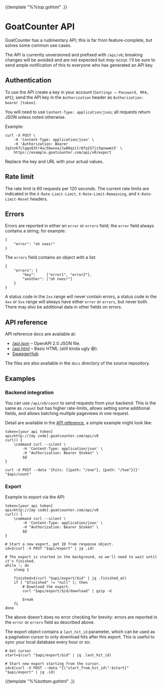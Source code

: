 {{template "%%top.gohtml" .}}

GoatCounter API
===============
GoatCounter has a rudimentary API; this is far from feature-complete, but solves
some common use cases.

The API is currently unversioned and prefixed with `/api/v0`; breaking changes
will be avoided and are not expected but *may* occur. I'll be sure to send ample
notification of this to everyone who has generated an API key.


Authentication
--------------
To use the API create a key in your account (`Settings → Password, MFA, API`);
send the API key in the `Authorization` header as `Authorization: bearer
[token]`.

You will need to use `Content-Type: application/json`; all requests return JSON
unless noted otherwise.

Example:

    curl -X POST \
        -H 'Content-Type: application/json' \
        -H 'Authorization: Bearer 2q2snk7clgqs63tr4xc5bwseajlw88qzilr8fq157jz3qxwwmz5' \
        https://example.goatcounter.com/api/v0/export

Replace the key and URL with your actual values.


Rate limit
----------
The rate limit is 60 requests per 120 seconds. The current rate limits are
indicated in the `X-Rate-Limit-Limit`, `X-Rate-Limit-Remaining`, and
`X-Rate-Limit-Reset` headers.


Errors
------
Errors are reported in either an `error` or `errors` field; the `error` field
always contains a string; for example:

    {
        "error": "oh noes!"
    }

The `errors` field contains an object with a list:

    {
        "errors": {
            "key":     ["error1", "error2"],
            "another": ["oh noes!"]
        }
    }

A status code in the `2xx` range will never contain errors, a status code in the
`4xx` or `5xx` range will always have either `error` or `errors`, but never
both. There may also be additional data in other fields on errors.


API reference
-------------
API reference docs are available at:

- [/api.json](/api.json) – OpenAPI 2.0 JSON file.
- [/api.html](/api.html) – Basic HTML (still kinda ugly 😅).
- [SwaggerHub](https://app.swaggerhub.com/apis-docs/Carpetsmoker/GoatCounter/0.1)

The files are also available in the `docs` directory of the source repository.


Examples
--------

### Backend integration
You can use `/api/v0/count` to send requests from your backend. This is the same
as `/count` but has higher rate-limits, allows setting some additional fields,
and allows batching multiple pageviews in one request.

Detail are available in the [API reference](/api.html#count), a simple example
might look like:

    token=[your api token]
    api=http://[my code].goatcounter.com/api/v0
    curl() {
        \command curl --silent \
            -H 'Content-Type: application/json' \
            -H "Authorization: Bearer $token" \
            $@
    }

    curl -X POST --data '{hits: [{path: "/one"}, {path: "/two"}]}' "$api/count"

### Export

Example to export via the API:

    token=[your api token]
    api=http://[my code].goatcounter.com/api/v0
    curl() {
        \command curl --silent \
            -H 'Content-Type: application/json' \
            -H "Authorization: Bearer $token" \
            $@
    }

    # Start a new export, get ID from response object.
    id=$(curl -X POST "$api/export" | jq .id)

    # The export is started in the background, so we'll need to wait until it's finished.
    while :; do
        sleep 1

        finished=$(curl "$api/export/$id" | jq .finished_at)
        if [ "$finished" != "null" ]; then
            # Download the export.
            curl "$api/export/$id/download" | gzip -d

            break
        fi
    done

The above doesn't does no error checking for brevity: errors are reported in the
`error` or `errors` field as described above.

The export object contains a `last_hit_id` parameter, which can be used as a
pagination cursor to only download hits after this export. This is useful to
sync your local database every hour or so:

    # Get cursor
    start=$(curl "$api/export/$id" | jq .last_hit_id)

    # Start new export starting from the cursor.
    id=$(curl -X POST --data "{\"start_from_hit_id\":$start}" "$api/export" | jq .id)

{{template "%%bottom.gohtml" .}}


